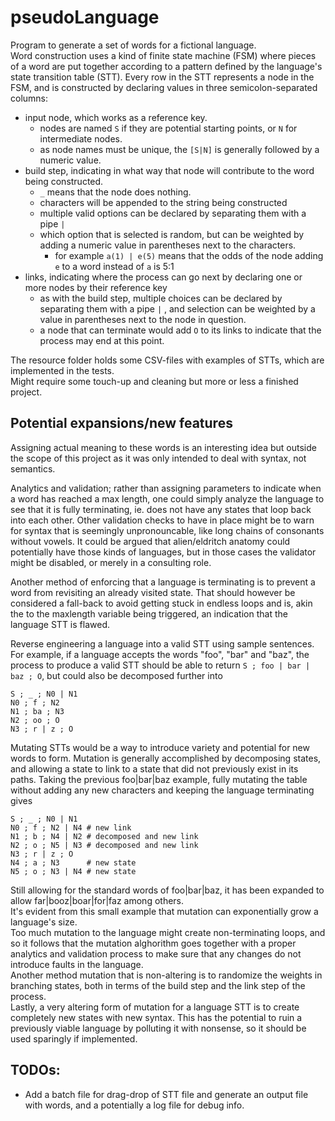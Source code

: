 # pseudoLanguage
Program to generate a set of words for a fictional language.  
Word construction uses a kind of finite state machine (FSM) where pieces of a word are put together according to a pattern
defined by the language's state transition table (STT).
Every row in the STT represents a node in the FSM, and is constructed by declaring values in three semicolon-separated columns:
- input node, which works as a reference key.
  - nodes are named ``S`` if they are potential starting points, or ``N`` for intermediate nodes. 
  - as node names must be unique, the ``[S|N]`` is generally followed by a numeric value.  
- build step, indicating in what way that node will contribute to the word being constructed.
  - ``_`` means that the node does nothing.
  - characters will be appended to the string being constructed  
  - multiple valid options can be declared by separating them with a pipe ``|``
  - which option that is selected is random, but can be weighted by adding a numeric value in parentheses next to the characters.
    - for example ``a(1) | e(5)`` means that the odds of the node adding `e` to a word instead of `a` is 5:1
- links, indicating where the process can go next by declaring one or more nodes by their reference key
  - as with the build step, multiple choices can be declared by separating them with a pipe ``|`` , and selection can be 
weighted by a value in parentheses next to the node in question.
  - a node that can terminate would add `O` to its links to indicate that the process may end at this point. 

The resource folder holds some CSV-files with examples of STTs, which are implemented in the tests.   
Might require some touch-up and cleaning but more or less a finished project.   

## Potential expansions/new features
Assigning actual meaning to these words is an interesting idea but outside the scope of this project as it was only intended to deal with syntax, not semantics.   

Analytics and validation; rather than assigning parameters to indicate when a word has reached a max length, one could simply analyze the language to see that it is fully terminating, ie. does not have any states that loop back into each other. Other validation checks to have in place might be to warn for syntax that is seemingly unpronouncable, like long chains of consonants without vowels. It could be argued that alien/eldritch anatomy could potentially have those kinds of languages, but in those cases the validator might be disabled, or merely in a consulting role.  

Another method of enforcing that a language is terminating is to prevent a word from revisiting an already visited state. That should however be considered a fall-back to avoid getting stuck in endless loops and is, akin the to the maxlength variable being triggered, an indication that the language STT is flawed. 

Reverse engineering a language into a valid STT using sample sentences.  
For example, if a language accepts the words "foo", "bar" and "baz", the process to produce a valid STT should be able to return `S ; foo | bar | baz ; O`, but could also be decomposed further into
```
S ; _ ; N0 | N1
N0 ; f ; N2
N1 ; ba ; N3
N2 ; oo ; O
N3 ; r | z ; O
```

Mutating STTs would be a way to introduce variety and potential for new words to form. Mutation is generally accomplished by decomposing states, and allowing a state to link to a state that did not previously exist in its paths. 
Taking the previous foo|bar|baz example, fully mutating the table without adding any new characters and keeping the language terminating gives
```
S ; _ ; N0 | N1
N0 ; f ; N2 | N4 # new link
N1 ; b ; N4 | N2 # decomposed and new link
N2 ; o ; N5 | N3 # decomposed and new link
N3 ; r | z ; O
N4 ; a ; N3      # new state
N5 ; o ; N3 | N4 # new state
```
Still allowing for the standard words of foo|bar|baz, it has been expanded to allow far|booz|boar|for|faz among others.  
It's evident from this small example that mutation can exponentially grow a language's size.  
Too much mutation to the language might create non-terminating loops, and so it follows that the mutation alghorithm goes together with a proper analytics and validation process to make sure that any changes do not introduce faults in the language.   
Another method mutation that is non-altering is to randomize the weights in branching states, both in terms of the build step and the link step of the process.  
Lastly, a very altering form of mutation for a language STT is to create completely new states with new syntax. This has the potential to ruin a previously viable language by polluting it with nonsense, so it should be used sparingly if implemented.

## TODOs:
- Add a batch file for drag-drop of STT file and generate an output file with words, and a potentially a log file for debug info.

